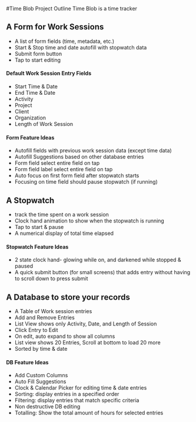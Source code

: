 #Time Blob Project Outline
Time Blob is a time tracker

## A Form for Work Sessions
* A list of form fields (time, metadata, etc.)
* Start & Stop time and date autofill with stopwatch data
* Submit form button
* Tap to start editing

#### Default Work Session Entry Fields
* Start Time & Date
* End Time & Date
* Activity
* Project
* Client
* Organization
* Length of Work Session

#### Form Feature Ideas
* Autofill fields with previous work session data (except time data)
* Autofill Suggestions based on other database entries
* Form field select entire field on tap
* Form field label select entire field on tap
* Auto focus on first form field after stopwatch starts
* Focusing on time field should pause stopwatch (if running)


## A Stopwatch
* track the time spent on a work session
* Clock hand animation to show when the stopwatch is running
* Tap to start & pause
* A numerical display of total time elapsed

#### Stopwatch Feature Ideas
* 2 state clock hand- glowing while on, and darkened while stopped & paused
* A quick submit button (for small screens) that adds entry without having to scroll down to press submit


## A Database to store your records
* A Table of Work session entries
* Add and Remove Entries
* List View shows only Activity, Date, and Length of Session
* Click Entry to Edit
* On edit, auto expand to show all columns
* List view shows 20 Entries, Scroll at bottom to load 20 more
* Sorted by time & date

#### DB Feature Ideas
* Add Custom Columns
* Auto Fill Suggestions
* Clock & Calendar Picker for editing time & date entries
* Sorting: display entries in a specified order
* Filtering: display entries that match specific criteria
* Non destructive DB editing
* Totalling: Show the total amount of hours for selected entries




